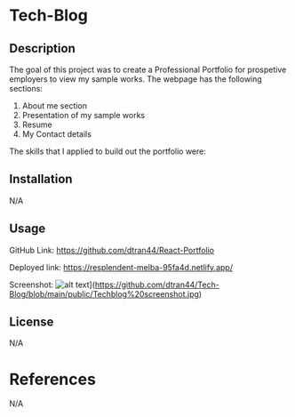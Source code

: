 # Tech-Blog

## Description
The goal of this project was to create a Professional Portfolio for prospetive employers to view my sample works. The webpage has the following sections: 
1. About me section 
2. Presentation of my sample works 
3. Resume
4. My Contact details

The skills that I applied to build out the portfolio were: 

## Installation

N/A

## Usage

GitHub Link: https://github.com/dtran44/React-Portfolio

Deployed link: https://resplendent-melba-95fa4d.netlify.app/

Screenshot: 
![alt text]([https://github.com/dtran44/Tech-Blog/blob/main/public/Techblog%20screenshot.jpg])](https://github.com/dtran44/Tech-Blog/blob/main/public/Techblog%20screenshot.jpg)

## License

N/A

# References 

N/A
